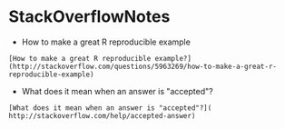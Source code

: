 # StackOverflowNotes

* How to make a great R reproducible example

`[How to make a great R reproducible example?](http://stackoverflow.com/questions/5963269/how-to-make-a-great-r-reproducible-example)`


* What does it mean when an answer is "accepted"?  

`[What does it mean when an answer is "accepted"?](
http://stackoverflow.com/help/accepted-answer)`
